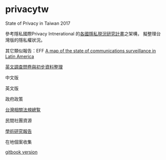 # privacytw
State of Privacy in Taiwan 2017

參考隱私國際Privacy Intnerational 的[各國隱私現況研究計畫](https://privacyinternational.org/reports/state-of-privacy)之架構，
擬整理台灣版的隱私權狀況。

 其它類似報告：EFF [A map of the state of communications surveillance in Latin America](https://necessaryandproportionate.org/americas-reports)


[英文調查問卷與初步資料整理](sopquestions.md)

中文版

英文版

政府政策

[台灣相關法規總覧](laws.md)

民間社團資源

[學術研究報告](academics.md)

在地個案收集

[gitbook version](https://www.gitbook.com/book/twngo/state-of-privacy-in-taiwan/details) 
